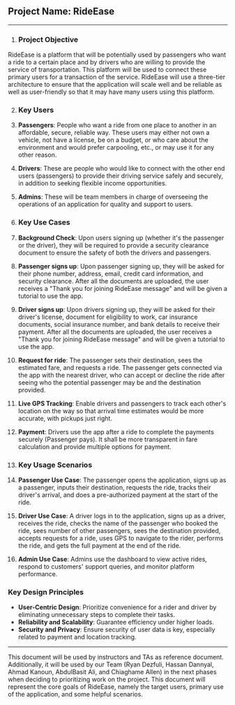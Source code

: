 ## Project Name: **RideEase**

---

1. ### Project Objective
RideEase is a platform that will be potentially used by passengers who want a ride to a certain place and by drivers who are willing to provide the service of transportation. This platform will be used to connect these primary users for a transaction of the service. RideEase will use a three-tier architecture to ensure that the application will scale well and be reliable as well as user-friendly so that it may have many users using this platform.

2. ### Key Users
1. **Passengers**: People who want a ride from one place to another in an affordable, secure, reliable way. These users may either not own a vehicle, not have a license, be on a budget, or who care about the environment and would prefer carpooling, etc., or may use it for any other reason.
2. **Drivers**: These are people who would like to connect with the other end users (passengers) to provide their driving service safely and securely, in addition to seeking flexible income opportunities.
3. **Admins**: These will be team members in charge of overseeing the operations of an application for quality and support to users.

3. ### Key Use Cases
1. **Background Check**: Upon users signing up (whether it's the passenger or the driver), they will be required to provide a security clearance document to ensure the safety of both the drivers and passengers.
2. **Passenger signs up**: Upon passenger signing up, they will be asked for their phone number, address, email, credit card information, and security clearance. After all the documents are uploaded, the user receives a "Thank you for joining RideEase message" and will be given a tutorial to use the app.
3. **Driver signs up**: Upon drivers signing up, they will be asked for their driver's license, document for eligibility to work, car insurance documents, social insurance number, and bank details to receive their payment. After all the documents are uploaded, the user receives a "Thank you for joining RideEase message" and will be given a tutorial to use the app.
4. **Request for ride**: The passenger sets their destination, sees the estimated fare, and requests a ride. The passenger gets connected via the app with the nearest driver, who can accept or decline the ride after seeing who the potential passenger may be and the destination provided.
5. **Live GPS Tracking**: Enable drivers and passengers to track each other's location on the way so that arrival time estimates would be more accurate, with pickups just right.
6. **Payment**: Drivers use the app after a ride to complete the payments securely (Passenger pays). It shall be more transparent in fare calculation and provide multiple options for payment.

4. ### Key Usage Scenarios
1. **Passenger Use Case**: The passenger opens the application, signs up as a passenger, inputs their destination, requests the ride, tracks their driver's arrival, and does a pre-authorized payment at the start of the ride.
2. **Driver Use Case**: A driver logs in to the application, signs up as a driver, receives the ride, checks the name of the passenger who booked the ride, sees number of other passengers, sees the destination provided, accepts requests for a ride, uses GPS to navigate to the rider, performs the ride, and gets the full payment at the end of the ride.
3. **Admin Use Case**: Admins use the dashboard to view active rides, respond to customers' support queries, and monitor platform performance.

### Key Design Principles
- **User-Centric Design**: Prioritize convenience for a rider and driver by eliminating unnecessary steps to complete their tasks.
- **Reliability and Scalability**: Guarantee efficiency under higher loads.
- **Security and Privacy**: Ensure security of user data is key, especially related to payment and location tracking.

---

This document will be used by instructors and TAs as reference document. Additionally, it will be used by our Team (Ryan Dezfuli, Hassan Dannyal, Ahmad Kanoun, AbdulBasit Ali, and Chiaghame Allen) in the next phases when deciding to prioritizing work on the project. This document will represent the core goals of RideEase, namely the target users, primary use of the application, and some helpful scenarios.
